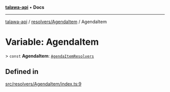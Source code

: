 [**talawa-api**](../../../README.md) • **Docs**

***

[talawa-api](../../../modules.md) / [resolvers/AgendaItem](../README.md) / AgendaItem

# Variable: AgendaItem

\> `const` **AgendaItem**: [`AgendaItemResolvers`](../../../types/generatedGraphQLTypes/type-aliases/AgendaItemResolvers.md)

## Defined in

[src/resolvers/AgendaItem/index.ts:9](https://github.com/PalisadoesFoundation/talawa-api/blob/2f8fb6988cd34004fbbf76550c8eef691b861a19/src/resolvers/AgendaItem/index.ts#L9)
